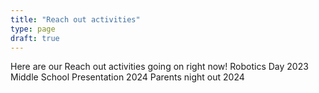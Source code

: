 ```yaml
---
title: "Reach out activities"
type: page
draft: true
---
```

Here are our Reach out activities going on right now!
Robotics Day 2023 
Middle School Presentation 2024
Parents night out 2024

